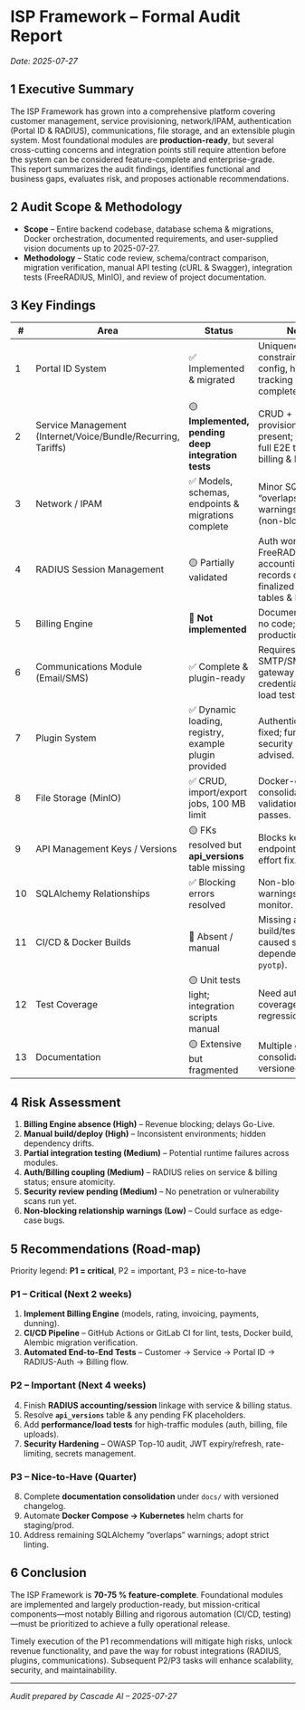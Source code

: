 # ISP Framework – Formal Audit Report

_Date: 2025-07-27_

## 1  Executive Summary
The ISP Framework has grown into a comprehensive platform covering customer management, service provisioning, network/IPAM, authentication (Portal ID & RADIUS), communications, file storage, and an extensible plugin system. Most foundational modules are **production-ready**, but several cross-cutting concerns and integration points still require attention before the system can be considered feature-complete and enterprise-grade.  
This report summarizes the audit findings, identifies functional and business gaps, evaluates risk, and proposes actionable recommendations.

## 2  Audit Scope & Methodology
* **Scope** – Entire backend codebase, database schema & migrations, Docker orchestration, documented requirements, and user-supplied vision documents up to 2025-07-27.  
* **Methodology** – Static code review, schema/contract comparison, migration verification, manual API testing (cURL & Swagger), integration tests (FreeRADIUS, MinIO), and review of project documentation.

## 3  Key Findings
| # | Area | Status | Notes |
|---|------|--------|-------|
| 1 | Portal ID System | ✅ Implemented & migrated | Uniqueness constraints, prefix config, history tracking completed. |
| 2 | Service Management (Internet/Voice/Bundle/Recurring, Tariffs) | 🟡 **Implemented, pending deep integration tests** | CRUD + provisioning logic present; requires full E2E tests with billing & RADIUS. |
| 3 | Network / IPAM | ✅ Models, schemas, endpoints & migrations complete | Minor SQLAlchemy “overlaps” warnings remain (non-blocking). |
| 4 | RADIUS Session Management | 🟡 Partially validated | Auth works with FreeRADIUS; accounting/session records depend on finalized service tables & billing. |
| 5 | Billing Engine | 🔴 **Not implemented** | Documented but no code; critical for production. |
| 6 | Communications Module (Email/SMS) | ✅ Complete & plugin-ready | Requires SMTP/SMS gateway credentials and load tests. |
| 7 | Plugin System | ✅ Dynamic loading, registry, example plugin provided | Authentication flow fixed; further security hardening advised. |
| 8 | File Storage (MinIO) | ✅ CRUD, import/export jobs, 100 MB limit | Docker-compose consolidated; validation script passes. |
| 9 | API Management Keys / Versions | 🟡 FKs resolved but **api_versions** table missing | Blocks key endpoints; low effort fix. |
|10 | SQLAlchemy Relationships | ✅ Blocking errors resolved | Non-blocking warnings logged; monitor. |
|11 | CI/CD & Docker Builds | 🔴 Absent / manual | Missing automated build/test pipeline caused stale dependencies (e.g. `pyotp`). |
|12 | Test Coverage | 🟡 Unit tests light; integration scripts manual | Need automated coverage & regression suite. |
|13 | Documentation | 🟡 Extensive but fragmented | Multiple guides; consolidate & keep versioned. |

## 4  Risk Assessment
1. **Billing Engine absence (High)** – Revenue blocking; delays Go-Live.  
2. **Manual build/deploy (High)** – Inconsistent environments; hidden dependency drifts.  
3. **Partial integration testing (Medium)** – Potential runtime failures across modules.  
4. **Auth/Billing coupling (Medium)** – RADIUS relies on service & billing status; ensure atomicity.  
5. **Security review pending (Medium)** – No penetration or vulnerability scans run yet.  
6. **Non-blocking relationship warnings (Low)** – Could surface as edge-case bugs.

## 5  Recommendations (Road-map)
Priority legend: **P1 = critical**, P2 = important, P3 = nice-to-have

### P1 – Critical (Next 2 weeks)
1. **Implement Billing Engine** (models, rating, invoicing, payments, dunning).  
2. **CI/CD Pipeline** – GitHub Actions or GitLab CI for lint, tests, Docker build, Alembic migration verification.  
3. **Automated End-to-End Tests** – Customer → Service → Portal ID → RADIUS-Auth → Billing flow.

### P2 – Important (Next 4 weeks)
4. Finish **RADIUS accounting/session** linkage with service & billing status.  
5. Resolve **`api_versions`** table & any pending FK placeholders.  
6. Add **performance/load tests** for high-traffic modules (auth, billing, file uploads).  
7. **Security Hardening** – OWASP Top-10 audit, JWT expiry/refresh, rate-limiting, secrets management.

### P3 – Nice-to-Have (Quarter)
8. Complete **documentation consolidation** under `docs/` with versioned changelog.  
9. Automate **Docker Compose → Kubernetes** helm charts for staging/prod.  
10. Address remaining SQLAlchemy “overlaps” warnings; adopt strict linting.

## 6  Conclusion
The ISP Framework is **70-75 % feature-complete**. Foundational modules are implemented and largely production-ready, but mission-critical components—most notably Billing and rigorous automation (CI/CD, testing)—must be prioritized to achieve a fully operational release.

Timely execution of the P1 recommendations will mitigate high risks, unlock revenue functionality, and pave the way for robust integrations (RADIUS, plugins, communications). Subsequent P2/P3 tasks will enhance scalability, security, and maintainability.

---
_Audit prepared by Cascade AI – 2025-07-27_
